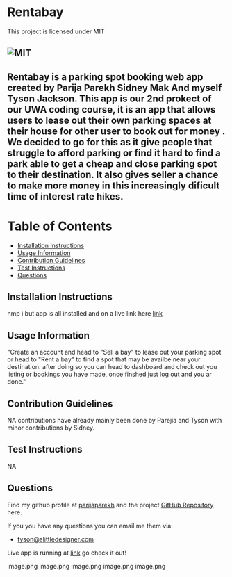 # Rentabay

This project is licensed under MIT  
## ![MIT](https://img.shields.io/badge/License-MIT-blue)

## Rentabay is a parking spot booking web app created by Parija Parekh Sidney Mak And myself Tyson Jackson. This app is our 2nd prokect of our UWA coding course, it is an app that allows users to lease out their own parking spaces at their house for other user to book out for money . We decided to go for this as it give people that struggle to afford parking or find it hard to find a park able to get a cheap and close parking spot to their destination. It also gives seller a chance to make more money in this increasingly dificult time of interest rate hikes.
  
# Table of Contents
- [Installation Instructions](#installation-instructions)
- [Usage Information](#usage-information)
- [Contribution Guidelines](#contribution-guidelines)
- [Test Instructions](#test-instructions)
- [Questions](#questions)

## Installation Instructions
nmp i but app is all installed and on a live link here [link](https://powerful-basin-02440.herokuapp.com/)

## Usage Information
"Create an account and head to "Sell a bay" to lease out your parking spot or head to "Rent a bay" to find a spot that may be availbe near your destination. after doing so you can head to dashboard and check out you listing or bookings you have made, once finshed just log out and you ar done."

## Contribution Guidelines
NA contributions have already mainly been done by Parejia and Tyson with minor contributions by Sidney.

## Test Instructions
NA

## Questions
Find my github profile at [parijaparekh](https://github.com/parijaparekh) and the project [GitHub Repository](https://github.com/parijaparekh/undefined) here.

If you you have any questions you can email me them via:
- tyson@alittledesigner.com

Live app is running at [link](https://powerful-basin-02440.herokuapp.com/) go check it out!

image.png
image.png
image.png
image.png
image.png
